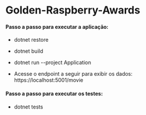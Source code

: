 # Golden-Raspberry-Awards

#### Passo a passo para executar a aplicação:

* dotnet restore
* dotnet build
* dotnet run --project Application

* Acesse o endpoint a seguir para exibir os dados: https://localhost:5001/movie

#### Passo a passo para executar os testes:

* dotnet tests

